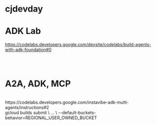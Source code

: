 # cjdevday


<h1>ADK Lab</h1>

https://codelabs.developers.google.com/devsite/codelabs/build-agents-with-adk-foundation#0


<br><br>
<h1>A2A, ADK, MCP</h1>
<br>
https://codelabs.developers.google.com/instavibe-adk-multi-agents/instructions#2

<br>
gcloud builds submit \
... \
--default-buckets-behavior=REGIONAL_USER_OWNED_BUCKET


